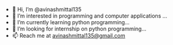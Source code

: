 - 👋 Hi, I’m @avinashmittal135
- 👀 I’m interested in programming and computer applications ...
- 🌱 I’m currently learning python programming...
- 💞️ I’m looking for internship on python programming...
- 📫 Reach me at avinashmittal135@gmail.com

<!---
avinashmittal135/avinashmittal135 is a ✨ special ✨ repository because its `README.md` (this file) appears on your GitHub profile.
You can click the Preview link to take a look at your changes.
--->
